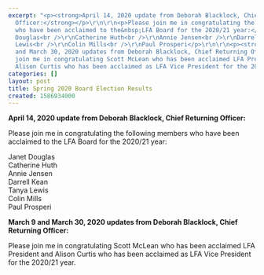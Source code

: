 ```yaml
---
excerpt: "<p><strong>April 14, 2020 update from Deborah Blacklock, Chief Returning
  Officer:</strong></p>\r\n\r\n<p>Please join me in congratulating the following&nbsp;members
  who have been acclaimed to the&nbsp;LFA Board for the 2020/21 year:</p>\r\n\r\n<p>Janet
  Douglas<br />\r\nCatherine Huth<br />\r\nAnnie Jensen<br />\r\nDarrell Kean<br />\r\nTanya
  Lewis<br />\r\nColin Mills<br />\r\nPaul Prosperi</p>\r\n\r\n<p><strong>March 9
  and March 30, 2020 updates from Deborah Blacklock, Chief Returning Officer:</strong></p>\r\n\r\n<p>Please
  join me in congratulating Scott McLean who has been acclaimed LFA President and
  Alison Curtis who has been acclaimed as LFA Vice President for the 2020/21 year.</p>\r\n"
categories: []
layout: post
title: Spring 2020 Board Election Results
created: 1586934000
---
```

<p><strong>April 14, 2020 update from Deborah Blacklock, Chief Returning Officer:</strong></p>

<p>Please join me in congratulating the following&nbsp;members who have been acclaimed to the&nbsp;LFA Board for the 2020/21 year:</p>

<p>Janet Douglas<br />
Catherine Huth<br />
Annie Jensen<br />
Darrell Kean<br />
Tanya Lewis<br />
Colin Mills<br />
Paul Prosperi</p>

<p><strong>March 9 and March 30, 2020 updates from Deborah Blacklock, Chief Returning Officer:</strong></p>

<p>Please join me in congratulating Scott McLean who has been acclaimed LFA President and Alison Curtis who has been acclaimed as LFA Vice President for the 2020/21 year.</p>
